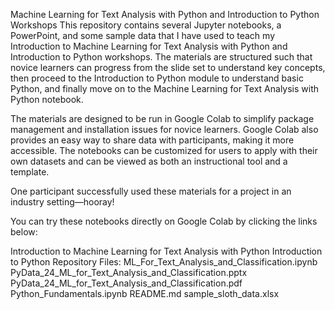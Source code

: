 Machine Learning for Text Analysis with Python and Introduction to Python Workshops
This repository contains several Jupyter notebooks, a PowerPoint, and some sample data that I have used to teach my Introduction to Machine Learning for Text Analysis with Python and Introduction to Python workshops. The materials are structured such that novice learners can progress from the slide set to understand key concepts, then proceed to the Introduction to Python module to understand basic Python, and finally move on to the Machine Learning for Text Analysis with Python notebook.

The materials are designed to be run in Google Colab to simplify package management and installation issues for novice learners. Google Colab also provides an easy way to share data with participants, making it more accessible. The notebooks can be customized for users to apply with their own datasets and can be viewed as both an instructional tool and a template.

One participant successfully used these materials for a project in an industry setting—hooray!

You can try these notebooks directly on Google Colab by clicking the links below:

Introduction to Machine Learning for Text Analysis with Python
Introduction to Python
Repository Files:
ML_For_Text_Analysis_and_Classification.ipynb
PyData_24_ML_for_Text_Analysis_and_Classification.pptx
PyData_24_ML_for_Text_Analysis_and_Classification.pdf
Python_Fundamentals.ipynb
README.md
sample_sloth_data.xlsx

